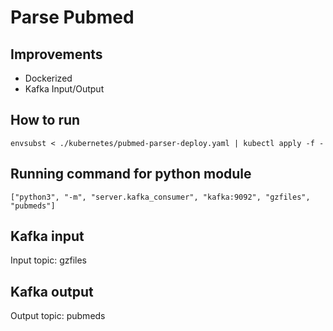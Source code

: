 # Parse Pubmed
## Improvements
* Dockerized
* Kafka Input/Output

## How to run
`envsubst < ./kubernetes/pubmed-parser-deploy.yaml | kubectl apply -f -`

## Running command for python module
` ["python3", "-m", "server.kafka_consumer", "kafka:9092", "gzfiles", "pubmeds"] `

## Kafka input
Input topic: gzfiles

## Kafka output
Output topic: pubmeds


